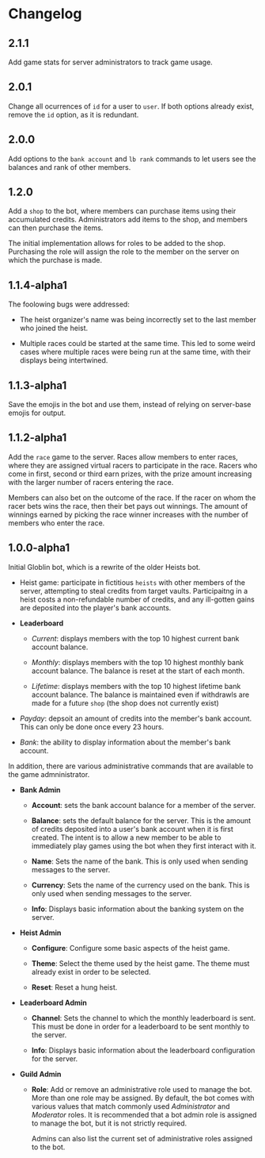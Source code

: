 # Changelog

## 2.1.1

Add game stats for server administrators to track game usage.

## 2.0.1

Change all ocurrences of `id` for a user to `user`. If both options already exist, remove the `id` option, as it is redundant.

## 2.0.0

Add options to the `bank account` and `lb rank` commands to let users see the balances and rank of other members.

## 1.2.0

Add a `shop` to the bot, where members can purchase items using their accumulated credits. Administrators add items to the shop, and members can then purchase the items.

The initial implementation allows for roles to be added to the shop. Purchasing the role will assign the role to the member on the server on which the purchase is made.

## 1.1.4-alpha1

The foolowing bugs were addressed:

- The heist organizer's name was being incorrectly set to the last member who joined the heist.

- Multiple races could be started at the same time. This led to some weird cases where multiple races were being run at the same time, with their displays being intertwined.

## 1.1.3-alpha1

Save the emojis in the bot and use them, instead of relying on server-base emojis for output.

## 1.1.2-alpha1

Add the `race` game to the server. Races allow members to enter races, where they are assigned virtual racers to participate in the race. Racers who come in first, second or third earn prizes, with the prize amount increasing with the larger number of racers entering the race.

Members can also bet on the outcome of the race. If the racer on whom the racer bets wins the race, then their bet pays out winnings. The amount of winnings earned by picking the race winner increases with the number of members who enter the race.

## 1.0.0-alpha1

Initial Globlin bot, which is a rewrite of the older Heists bot.

- Heist game: participate in fictitious `heists` with other members of the server, attempting to steal credits from target vaults. Participaitng in a heist costs a non-refundable number of credits, and any ill-gotten gains are deposited into the player's bank accounts.

- **Leaderboard**

  - *Current*: displays members with the top 10 highest current bank account balance.

  - *Monthly*: displays members with the top 10 highest monthly bank account balance. The balance is reset at the start of each month.

  - *Lifetime*: displays members with the top 10 highest lifetime bank account balance. The balance is maintained even if withdrawls are made for a future `shop` (the shop does not currently exist)

- *Payday*: depsoit an amount of credits into the member's bank account. This can only be done once every 23 hours.

- *Bank*: the ability to display information about the member's bank account.

In addition, there are various administrative commands that are available to the game admninistrator.

- **Bank Admin**

  - **Account**: sets the bank account balance for a member of the server.

  - **Balance**: sets the default balance for the server. This is the amount of credits deposited into a user's bank account when it is first created. The intent is to allow a new member to be able to immediately play games using the bot when they first interact with it.

  - **Name**: Sets the name of the bank. This is only used when sending messages to the server.

  - **Currency**: Sets the name of the currency used on the bank. This is only used when sending messages to the server.

  - **Info**: Displays basic information about the banking system on the server.

- **Heist Admin**

  - **Configure**: Configure some basic aspects of the heist game.

  - **Theme**: Select the theme used by the heist game. The theme must already exist in order to be selected.

  - **Reset**: Reset a hung heist.

- **Leaderboard Admin**

  - **Channel**: Sets the channel to which the monthly leaderboard is sent. This must be done in order for a leaderboard to be sent monthly to the server.

  - **Info**: Displays basic information about the leaderboard configuration for the server.

- **Guild Admin**

  - **Role**: Add or remove an administrative role used to manage the bot. More than one role may be assigned. By default, the bot comes with various values that match commonly used *Administrator* and *Moderator* roles. It is recommended that a bot admin role is assigned to manage the bot, but it is not strictly required.
  
    Admins can also list the current set of administrative roles assigned to the bot.
